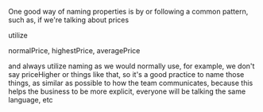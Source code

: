 One good way of naming properties is by or following a common pattern, such as, if we're talking about prices

utilize

normalPrice, highestPrice, averagePrice

and always utilize naming as we would normally use, for example, we don't say priceHigher or things like that, so it's a good
practice to name those things, as similar as possible to how the team communicates, because this helps the business to be
more explicit, everyone will be talking the same language, etc